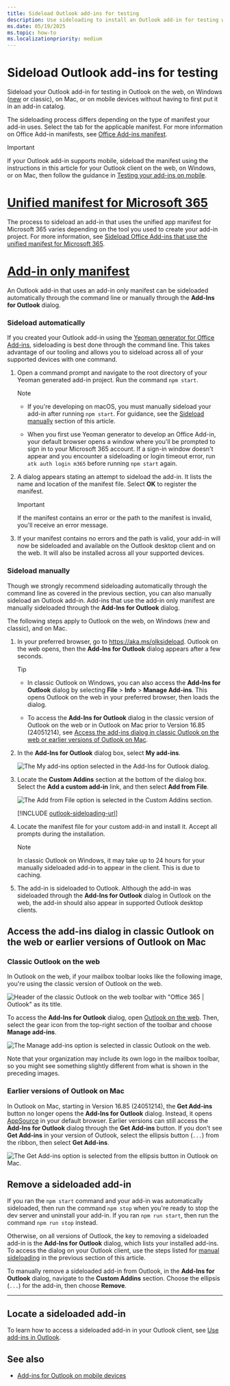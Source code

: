 ```yaml
---
title: Sideload Outlook add-ins for testing
description: Use sideloading to install an Outlook add-in for testing without having to first put it in an add-in catalog.
ms.date: 05/19/2025
ms.topic: how-to
ms.localizationpriority: medium
---
```


# Sideload Outlook add-ins for testing

Sideload your Outlook add-in for testing in Outlook on the web, on Windows ([new](https://support.microsoft.com/office/656bb8d9-5a60-49b2-a98b-ba7822bc7627) or classic), on Mac, or on mobile devices without having to first put it in an add-in catalog.

The sideloading process differs depending on the type of manifest your add-in uses. Select the tab for the applicable manifest. For more information on Office Add-in manifests, see [Office Add-ins manifest](../develop/add-in-manifests.md).

> [!IMPORTANT]
> If your Outlook add-in supports mobile, sideload the manifest using the instructions in this article for your Outlook client on the web, on Windows, or on Mac, then follow the guidance in [Testing your add-ins on mobile](outlook-mobile-addins.md#testing-your-add-ins-on-mobile).

# [Unified manifest for Microsoft 365](#tab/jsonmanifest)

The process to sideload an add-in that uses the unified app manifest for Microsoft 365 varies depending on the tool you used to create your add-in project. For more information, see [Sideload Office Add-ins that use the unified manifest for Microsoft 365](../testing/sideload-add-in-with-unified-manifest.md).

# [Add-in only manifest](#tab/xmlmanifest)

An Outlook add-in that uses an add-in only manifest can be sideloaded automatically through the command line or manually through the **Add-Ins for Outlook** dialog.

### Sideload automatically

If you created your Outlook add-in using the [Yeoman generator for Office Add-ins](../develop/yeoman-generator-overview.md), sideloading is best done through the command line. This takes advantage of our tooling and allows you to sideload across all of your supported devices with one command.

1. Open a command prompt and navigate to the root directory of your Yeoman generated add-in project. Run the command `npm start`.

    > [!NOTE]
    >
    > - If you're developing on macOS, you must manually sideload your add-in after running `npm start`. For guidance, see the [Sideload manually](#sideload-manually) section of this article.
    >
    > - When you first use Yeoman generator to develop an Office Add-in, your default browser opens a window where you'll be prompted to sign in to your Microsoft 365 account. If a sign-in window doesn't appear and you encounter a sideloading or login timeout error, run `atk auth login m365` before running `npm start` again.

1. A dialog appears stating an attempt to sideload the add-in. It lists the name and location of the manifest file. Select **OK** to register the manifest.

    > [!IMPORTANT]
    > If the manifest contains an error or the path to the manifest is invalid, you'll receive an error message.

1. If your manifest contains no errors and the path is valid, your add-in will now be sideloaded and available on the Outlook desktop client and on the web. It will also be installed across all your supported devices.

### Sideload manually

Though we strongly recommend sideloading automatically through the command line as covered in the previous section, you can also manually sideload an Outlook add-in. Add-ins that use the add-in only manifest are manually sideloaded through the **Add-Ins for Outlook** dialog.

The following steps apply to Outlook on the web, on Windows (new and classic), and on Mac.

1. In your preferred browser, go to <https://aka.ms/olksideload>. Outlook on the web opens, then the **Add-Ins for Outlook** dialog appears after a few seconds.

    > [!TIP]
    >
    > - In classic Outlook on Windows, you can also access the **Add-Ins for Outlook** dialog by selecting **File** > **Info** > **Manage Add-ins**. This opens Outlook on the web in your preferred browser, then loads the dialog.
    >
    > - To access the **Add-Ins for Outlook** dialog in the classic version of Outlook on the web or in Outlook on Mac prior to Version 16.85 (24051214), see [Access the add-ins dialog in classic Outlook on the web or earlier versions of Outlook on Mac](#access-the-add-ins-dialog-in-classic-outlook-on-the-web-or-earlier-versions-of-outlook-on-mac).

1. In the **Add-Ins for Outlook** dialog box, select **My add-ins**.

    ![The My add-ins option selected in the Add-Ins for Outlook dialog.](../images/outlook-sideload-my-add-ins-owa.png)

1. Locate the **Custom Addins** section at the bottom of the dialog box. Select the **Add a custom add-in** link, and then select **Add from File**.

    ![The Add from File option is selected in the Custom Addins section.](../images/outlook-sideload-custom-add-in.png)

    [!INCLUDE [outlook-sideloading-url](../includes/outlook-sideloading-url.md)]

1. Locate the manifest file for your custom add-in and install it. Accept all prompts during the installation.

    > [!NOTE]
    > In classic Outlook on Windows, it may take up to 24 hours for your manually sideloaded add-in to appear in the client. This is due to caching.

1. The add-in is sideloaded to Outlook. Although the add-in was sideloaded through the **Add-Ins for Outlook** dialog in Outlook on the web, the add-in should also appear in supported Outlook desktop clients.

## Access the add-ins dialog in classic Outlook on the web or earlier versions of Outlook on Mac

### Classic Outlook on the web

In Outlook on the web, if your mailbox toolbar looks like the following image, you're using the classic version of Outlook on the web.

![Header of the classic Outlook on the web toolbar with "Office 365 | Outlook" as its title.](../images/outlook-on-the-web-classic-toolbar.png)

To access the **Add-Ins for Outlook** dialog, open [Outlook on the web](https://outlook.office365.com). Then, select the gear icon from the top-right section of the toolbar and choose **Manage add-ins**.

 ![The Manage add-ins option is selected in classic Outlook on the web.](../images/outlook-sideload-web-manage-integrations.png)

Note that your organization may include its own logo in the mailbox toolbar, so you might see something slightly different from what is shown in the preceding images.

### Earlier versions of Outlook on Mac

In Outlook on Mac, starting in Version 16.85 (24051214), the **Get Add-ins** button no longer opens the **Add-Ins for Outlook** dialog. Instead, it opens [AppSource](https://appsource.microsoft.com/marketplace/apps?product=office%3Boutlook&page=1&src=office) in your default browser. Earlier versions can still access the **Add-Ins for Outlook** dialog through the **Get Add-ins** button. If you don't see **Get Add-ins** in your version of Outlook, select the ellipsis button (`...`) from the ribbon, then select **Get Add-ins**.

![The Get Add-ins option is selected from the ellipsis button in Outlook on Mac.](../images/outlook-sideload-new-mac.png)

## Remove a sideloaded add-in

If you ran the `npm start` command and your add-in was automatically sideloaded, then run the command `npm stop` when you're ready to stop the dev server and uninstall your add-in. If you ran `npm run start`, then run the command `npm run stop` instead.

Otherwise, on all versions of Outlook, the key to removing a sideloaded add-in is the **Add-Ins for Outlook** dialog, which lists your installed add-ins. To access the dialog on your Outlook client, use the steps listed for [manual sideloading](#sideload-manually) in the previous section of this article.

To manually remove a sideloaded add-in from Outlook, in the **Add-Ins for Outlook** dialog, navigate to the **Custom Addins** section. Choose the ellipsis (`...`) for the add-in, then choose **Remove**.

---

## Locate a sideloaded add-in

To learn how to access a sideloaded add-in in your Outlook client, see [Use add-ins in Outlook](https://support.microsoft.com/office/1ee261f9-49bf-4ba6-b3e2-2ba7bcab64c8).

## See also

- [Add-ins for Outlook on mobile devices](outlook-mobile-addins.md)
